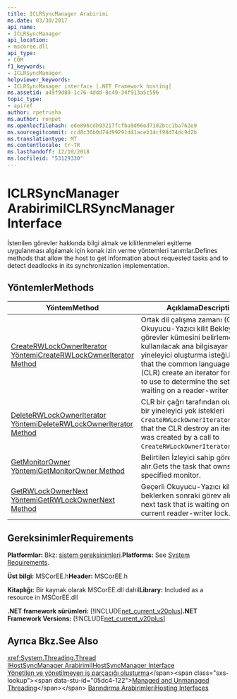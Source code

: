 ```yaml
---
title: ICLRSyncManager Arabirimi
ms.date: 03/30/2017
api_name:
- ICLRSyncManager
api_location:
- mscoree.dll
api_type:
- COM
f1_keywords:
- ICLRSyncManager
helpviewer_keywords:
- ICLRSyncManager interface [.NET Framework hosting]
ms.assetid: a49f9d80-1c76-4ddd-8c49-34f913a5c596
topic_type:
- apiref
author: rpetrusha
ms.author: ronpet
ms.openlocfilehash: ede896cdb93217fcfba9d66ed7102bcc1ba762e9
ms.sourcegitcommit: ccd8c36b0d74d99291d41aceb14cf98d74dc9d2b
ms.translationtype: MT
ms.contentlocale: tr-TR
ms.lasthandoff: 12/10/2018
ms.locfileid: "53129330"
---
```

# <a name="iclrsyncmanager-interface"></a><span data-ttu-id="05dc4-102">ICLRSyncManager Arabirimi</span><span class="sxs-lookup"><span data-stu-id="05dc4-102">ICLRSyncManager Interface</span></span>
<span data-ttu-id="05dc4-103">İstenilen görevler hakkında bilgi almak ve kilitlenmeleri eşitleme uygulanması algılamak için konak izin verme yöntemleri tanımlar.</span><span class="sxs-lookup"><span data-stu-id="05dc4-103">Defines methods that allow the host to get information about requested tasks and to detect deadlocks in its synchronization implementation.</span></span>  
  
## <a name="methods"></a><span data-ttu-id="05dc4-104">Yöntemler</span><span class="sxs-lookup"><span data-stu-id="05dc4-104">Methods</span></span>  
  
|<span data-ttu-id="05dc4-105">Yöntem</span><span class="sxs-lookup"><span data-stu-id="05dc4-105">Method</span></span>|<span data-ttu-id="05dc4-106">Açıklama</span><span class="sxs-lookup"><span data-stu-id="05dc4-106">Description</span></span>|  
|------------|-----------------|  
|[<span data-ttu-id="05dc4-107">CreateRWLockOwnerIterator Yöntemi</span><span class="sxs-lookup"><span data-stu-id="05dc4-107">CreateRWLockOwnerIterator Method</span></span>](iclrsyncmanager-createrwlockowneriterator-method.md)|<span data-ttu-id="05dc4-108">Ortak dil çalışma zamanı (CLR) Okuyucu-Yazıcı kilit Bekleyen görevler kümesini belirlemek için kullanılacak ana bilgisayar için bir yineleyici oluşturma isteği.</span><span class="sxs-lookup"><span data-stu-id="05dc4-108">Requests that the common language runtime (CLR) create an iterator for the host to use to determine the set of tasks waiting on a reader-writer lock.</span></span>|  
|[<span data-ttu-id="05dc4-109">DeleteRWLockOwnerIterator Yöntemi</span><span class="sxs-lookup"><span data-stu-id="05dc4-109">DeleteRWLockOwnerIterator Method</span></span>](iclrsyncmanager-deleterwlockowneriterator-method.md)|<span data-ttu-id="05dc4-110">CLR bir çağrı tarafından oluşturulan bir yineleyici yok istekleri `CreateRWLockOwnerIterator`.</span><span class="sxs-lookup"><span data-stu-id="05dc4-110">Requests that the CLR destroy an iterator that was created by a call to `CreateRWLockOwnerIterator`.</span></span>|  
|[<span data-ttu-id="05dc4-111">GetMonitorOwner Yöntemi</span><span class="sxs-lookup"><span data-stu-id="05dc4-111">GetMonitorOwner Method</span></span>](iclrsyncmanager-getmonitorowner-method.md)|<span data-ttu-id="05dc4-112">Belirtilen İzleyici sahip görev alır.</span><span class="sxs-lookup"><span data-stu-id="05dc4-112">Gets the task that owns the specified monitor.</span></span>|  
|[<span data-ttu-id="05dc4-113">GetRWLockOwnerNext Yöntemi</span><span class="sxs-lookup"><span data-stu-id="05dc4-113">GetRWLockOwnerNext Method</span></span>](iclrsyncmanager-getrwlockownernext-method.md)|<span data-ttu-id="05dc4-114">Geçerli Okuyucu-Yazıcı kilidi beklerken sonraki görev alır.</span><span class="sxs-lookup"><span data-stu-id="05dc4-114">Gets the next task that is waiting on the current reader-writer lock.</span></span>|  
  
## <a name="requirements"></a><span data-ttu-id="05dc4-115">Gereksinimler</span><span class="sxs-lookup"><span data-stu-id="05dc4-115">Requirements</span></span>  
 <span data-ttu-id="05dc4-116">**Platformlar:** Bkz: [sistem gereksinimleri](../../get-started/system-requirements.md).</span><span class="sxs-lookup"><span data-stu-id="05dc4-116">**Platforms:** See [System Requirements](../../get-started/system-requirements.md).</span></span>  
  
 <span data-ttu-id="05dc4-117">**Üst bilgi:** MSCorEE.h</span><span class="sxs-lookup"><span data-stu-id="05dc4-117">**Header:** MSCorEE.h</span></span>  
  
 <span data-ttu-id="05dc4-118">**Kitaplığı:** Bir kaynak olarak MSCorEE.dll dahil</span><span class="sxs-lookup"><span data-stu-id="05dc4-118">**Library:** Included as a resource in MSCorEE.dll</span></span>  
  
 <span data-ttu-id="05dc4-119">**.NET framework sürümleri:** [!INCLUDE[net_current_v20plus](../../../../includes/net-current-v20plus-md.md)]</span><span class="sxs-lookup"><span data-stu-id="05dc4-119">**.NET Framework Versions:** [!INCLUDE[net_current_v20plus](../../../../includes/net-current-v20plus-md.md)]</span></span>  
  
## <a name="see-also"></a><span data-ttu-id="05dc4-120">Ayrıca Bkz.</span><span class="sxs-lookup"><span data-stu-id="05dc4-120">See Also</span></span>  
 <xref:System.Threading.Thread>  
 [<span data-ttu-id="05dc4-121">IHostSyncManager Arabirimi</span><span class="sxs-lookup"><span data-stu-id="05dc4-121">IHostSyncManager Interface</span></span>](ihostsyncmanager-interface.md)  
 <span data-ttu-id="05dc4-122">[Yönetilen ve yönetilmeyen iş parçacığı oluşturma](https://docs.microsoft.com/previous-versions/dotnet/netframework-4.0/5s8ee185(v=vs.100))</span><span class="sxs-lookup"><span data-stu-id="05dc4-122">[Managed and Unmanaged Threading](https://docs.microsoft.com/previous-versions/dotnet/netframework-4.0/5s8ee185(v=vs.100))</span></span>  
 [<span data-ttu-id="05dc4-123">Barındırma Arabirimleri</span><span class="sxs-lookup"><span data-stu-id="05dc4-123">Hosting Interfaces</span></span>](hosting-interfaces.md)
